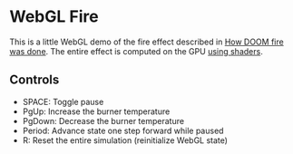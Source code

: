 # WebGL Fire

This is a little WebGL demo of the fire effect described in [How DOOM
fire was done][doom]. The entire effect is computed on the GPU [using
shaders][gol].

[doom]: http://fabiensanglard.net/doom_fire_psx/
[gol]: https://nullprogram.com/blog/2014/06/10/

## Controls

* SPACE: Toggle pause
* PgUp: Increase the burner temperature
* PgDown: Decrease the burner temperature
* Period: Advance state one step forward while paused
* R: Reset the entire simulation (reinitialize WebGL state)
